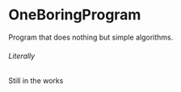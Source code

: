 # OneBoringProgram
Program that does nothing but simple algorithms.


###### Literally

Still in the works
